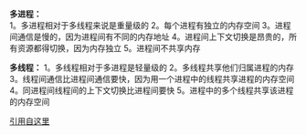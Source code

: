 ### 
**多进程：**   
1。多进程相对于多线程来说是重量级的
2。每个进程有独立的内存空间
3。进程间通信是慢的，因为进程间有不同的内存地址
4。进程间上下文切换是昂贵的，所有资源都得切换，因为内存独立
5。进程间不共享内存

**多线程：**
1。多线程相对于多进程是轻量级的
2。多线程共享他们归属进程的内存
3。线程间通信比进程间通信要快，因为用一个进程中的线程共享进程的内存空间
4。同进程间线程间的上下文切换比进程间要快
5。进程中的多个线程共享该进程的内存空间

[引用自这里](https://www.backblaze.com/blog/whats-the-diff-programs-processes-and-threads/)


